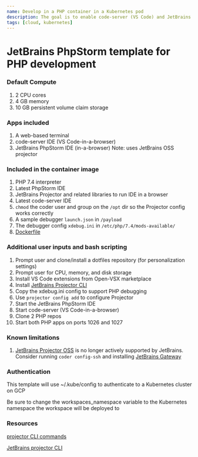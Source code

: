 ```yaml
---
name: Develop in a PHP container in a Kubernetes pod
description: The goal is to enable code-server (VS Code) and JetBrains PhpStorm
tags: [cloud, kubernetes]
---
```


# JetBrains PhpStorm template for PHP development

### Default Compute
1. 2 CPU cores
1. 4 GB memory
1. 10 GB persistent volume claim storage

### Apps included
1. A web-based terminal
1. code-server IDE (VS Code-in-a-browser)
1. JetBrains PhpStorm IDE (in-a-browser) Note: uses JetBrains OSS projector

### Included in the container image
1. PHP 7.4 interpreter
1. Latest PhpStorm IDE
1. JetBrains Projector and related libraries to run IDE in a browser
1. Latest code-server IDE
1. `chmod` the coder user and group on the `/opt` dir so the Projector config works correctly
1. A sample debugger `launch.json` in `/payload`
1. The debugger config `xdebug.ini` in `/etc/php/7.4/mods-available/`
1. [Dockerfile](https://github.com/sharkymark/dockerfiles/tree/main/phpstorm/projector-chmod)

### Additional user inputs and bash scripting
1. Prompt user and clone/install a dotfiles repository (for personalization settings)
1. Prompt user for CPU, memory, and disk storage
1. Install VS Code extensions from Open-VSX marketplace
1. Install [JetBrains Projector CLI](https://github.com/JetBrains/projector-installer#Installation)
1. Copy the xdebug.ini config to support PHP debugging
1. Use `projector config add` to configure Projector
1. Start the JetBrains PhpStorm IDE
1. Start code-server (VS Code-in-a-browser)
1. Clone 2 PHP repos
1. Start both PHP apps on ports 1026 and 1027

### Known limitations
1. [JetBrains Projector OSS](https://lp.jetbrains.com/projector/) is no longer actively supported by JetBrains. Consider running `coder config-ssh` and installing [JetBrains Gateway](https://www.jetbrains.com/remote-development/gateway/)

### Authentication

This template will use ~/.kube/config to authenticate to a Kubernetes cluster on GCP

Be sure to change the workspaces_namespace variable to the Kubernetes namespace the workspace will be deployed to

### Resources
[projector CLI commands](https://github.com/JetBrains/projector-installer/blob/master/COMMANDS.md)

[JetBrains projector CLI](https://github.com/JetBrains/projector-installer#Installation)
